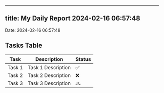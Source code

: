 
---
title: My Daily Report 2024-02-16 06:57:48
---

Date: 2024-02-16 06:57:48

## Tasks Table

| Task | Description | Status |
|------|-------------|--------|
| Task 1 | Task 1 Description | ✅ |
| Task 2 | Task 2 Description | ❌ |
| Task 3 | Task 3 Description | 🔜 |
